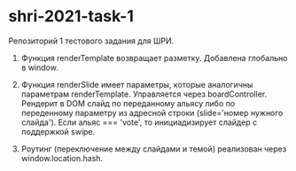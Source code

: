 # shri-2021-task-1
Репозиторий 1 тестового задания для ШРИ.

1. Функция renderTemplate возвращает разметку. Добавлена глобально в window.

2. Функция renderSlide имеет параметры, которые аналогичны параметрам renderTemplate. Управляется через boardController.
Рендерит в DOM слайд по переданному альясу либо по переденному параметру из адресной строки (slide='номер нужного слайда'). Если альяс === 'vote', то инициадизирует слайдер с поддержкой swipe.

3. Роутинг (переключение между слайдами и темой) реализован через window.location.hash.
